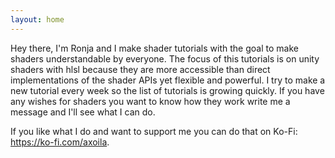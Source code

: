 ```yaml
---
layout: home
---
```


Hey there, I'm Ronja and I make shader tutorials with the goal to make shaders understandable by everyone. 
The focus of this tutorials is on unity shaders with hlsl because they are more accessible than direct implementations of the shader APIs yet flexible and powerful.
I try to make a new tutorial every week so the list of tutorials is growing quickly. If you have any wishes for shaders you want to know how they work write me a message and I'll see what I can do.

If you like what I do and want to support me you can do that on Ko-Fi: <https://ko-fi.com/axoila>.